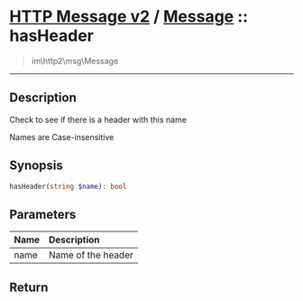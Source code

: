 # [HTTP Message v2](http2.md) / [Message](http2-Message.md) :: hasHeader
 > im\http2\msg\Message
____

## Description
Check to see if there is a header with this name

Names are Case-insensitive

## Synopsis
```php
hasHeader(string $name): bool
```

## Parameters
| Name | Description |
| :--- | :---------- |
| name | Name of the header |

## Return

